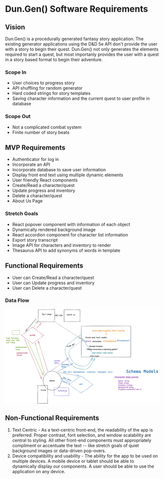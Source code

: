 # Dun.Gen() Software Requirements

## Vision

Dun.Gen() is a procedurally generated fantasy story application. The existing generator applications using the D&D 5e API don't provide the user with a story to begin their quest. Dun.Gen() not only generates the elements required to start a quest, but most importanly provides the user with a quest in a story based format to begin their adventure.

### Scope In

- User choices to progress story
- API shuffling for random generator
- Hard coded strings for story templates
- Saving character information and the current quest to user profile in database

### Scope Out

- Not a complicated combat system
- Finite number of story beats

## MVP Requirements

- Authenticator for log in
- Incorporate an API
- Incorporate database to save user information
- Display front end text using multiple dynamic elements
- User friendly React components
- Create/Read a character/quest
- Update progress and inventory
- Delete a character/quest
- About Us Page

### Stretch Goals

- React popover component with information of each object
- Dynamically rendered background image
- React accordion component for character list information
- Export story transcript
- Image API for characters and inventory to render
- Thesaurus API to add synonyms of words in template

## Functional Requirements

- User can Create/Read a character/quest
- User can Update progress and inventory
- User can Delete a character/quest
  
### Data Flow

![Data Flow Diagram](/img/dom-data-schema-two.png)

## Non-Functional Requirements

1. Text Centric - As a text-centric front-end, the readability of the app is preferred. Proper contrast, font selection, and window scalability are central to styling. All other front-end components must appropriately compliment or accentuate the text -- like stretch goals of quiet background images or data-driven pop-overs.
2. Device compatibility and usability - The ability for the app to be used on multiple devices. A mobile device or tablet should be able to dynamically display our components. A user should be able to use the application on any device.
